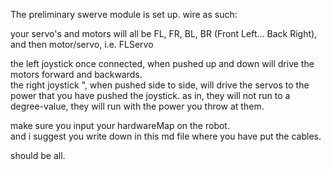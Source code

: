 The preliminary swerve module is set up.  wire as such:

your servo's and motors will all be FL, FR, BL, BR (Front Left... Back Right), and then motor/servo,
i.e.  FLServo

the left joystick once connected, when pushed up and down will drive the motors forward and backwards.  
the right joystick ", when pushed side to side, will drive the servos to the power that you have pushed
the joystick.  as in, they will not run to a degree-value, they will run with the power you throw at them.

make sure you input your hardwareMap on the robot.  
and i suggest you write down in this md file where you have put the cables.

should be all.   